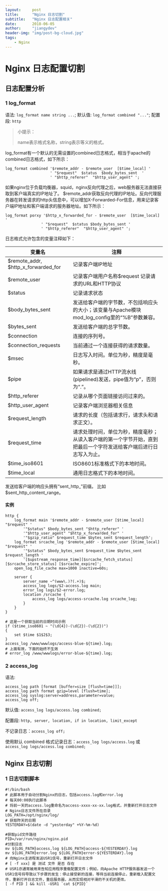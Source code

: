 ```yaml
---
layout:     post
title:      "Nginx 日志切割"
subtitle:   "Nginx 日志配置相关"
date:       2018-06-05
author:     "jiangydev"
header-img: "img/post-bg-cloud.jpg"
tags:
    - Nginx
---
```


# Nginx 日志配置切割

## 日志配置分析

### 1 log_format

语法: `log_format name string ...`;
默认值: `log_format combined "..."`;
配置段: `http`

> 小提示：
>
> name表示格式名称，string表示等义的格式。

log_format有一个默认的无需设置的combined日志格式，相当于apache的combined日志格式，如下所示：

```nginx
log_format combined '$remote_addr - $remote_user  [$time_local] '
					' "$request"  $status  $body_bytes_sent  '
					' "$http_referer"  "$http_user_agent" ';
```

如果nginx位于负载均衡器，squid，nginx反向代理之后，web服务器无法直接获取到客户端真实的IP地址了。 $remote_addr获取反向代理的IP地址。反向代理服务器在转发请求的http头信息中，可以增加X-Forwarded-For信息，用来记录客户端IP地址和客户端请求的服务器地址。如下所示：

```nginx
log_format porxy '$http_x_forwarded_for - $remote_user  [$time_local] '
				' "$request"  $status $body_bytes_sent '
				' "$http_referer"  "$http_user_agent" '; 
```

日志格式允许包含的变量注释如下：

| 变量名                                 | 注释                                                         |
| -------------------------------------- | ------------------------------------------------------------ |
| \$remote\_addr, \$http_x_forwarded_for | 记录客户端IP地址                                             |
| \$remote_user                          | 记录客户端用户名称$request 记录请求的URL和HTTP协议           |
| \$status                               | 记录请求状态                                                 |
| \$body_bytes_sent                      | 发送给客户端的字节数，不包括响应头的大小；该变量与Apache模块mod_log_config里的“%B”参数兼容。 |
| \$bytes_sent                           | 发送给客户端的总字节数。                                     |
| \$connection                           | 连接的序列号。                                               |
| \$connection_requests                  | 当前通过一个连接获得的请求数量。                             |
| \$msec                                 | 日志写入时间。单位为秒，精度是毫秒。                         |
| \$pipe                                 | 如果请求是通过HTTP流水线(pipelined)发送，pipe值为“p”，否则为“.”。 |
| \$http_referer                         | 记录从哪个页面链接访问过来的。                               |
| \$http_user_agent                      | 记录客户端浏览器相关信息                                     |
| \$request_length                       | 请求的长度（包括请求行，请求头和请求正文）。                 |
| \$request_time                         | 请求处理时间，单位为秒，精度毫秒； 从读入客户端的第一个字节开始，直到把最后一个字符发送给客户端后进行日志写入为止。 |
| \$time_iso8601                         | ISO8601标准格式下的本地时间。                                |
| \$time_local                           | 通用日志格式下的本地时间。                                   |

<warning>发送给客户端的响应头拥有“sent_http_”前缀。 比如$sent_http_content_range。</warning>

#### 实例

```nginx
http {
    log_format main '$remote_addr - $remote_user [$time_local] "$request" '
        '"$status" $body_bytes_sent "$http_referer" '
        '"$http_user_agent" "$http_x_forwarded_for" '
        '"$gzip_ratio" $request_time $bytes_sent $request_length';
    log_format srcache_log '$remote_addr - $remote_user [$time_local] "$request" '
        '"$status" $body_bytes_sent $request_time $bytes_sent $request_length '
        '[$upstream_response_time][$srcache_fetch_status] [$srcache_store_status] [$srcache_expire]';
    open_log_file_cache max=1000 inactive=60s;
    
    server {
        server_name ~^(www\.)?(.+)$;
        access_log logs/$2-access.log main;
        error_log logs/$2-error.log;
        location /srcache {
            access_log logs/access-srcache.log srcache_log;
        }
    }
} 
```



```nginx
# 这是一个获取当前的日期时间示例
if ($time_iso8601 ~ "(\d{4})-(\d{2})-(\d{2})")
{
    set $time $1$2$3;
}
access_log /www/wwwlogs/access-blue-${time}.log;
# 上面有效，下面的始终不生效
# error_log /www/wwwlogs/error-blue-${time}.log;
```



### 2 access_log

语法: 

```nginx
access_log path [format [buffer=size [flush=time]]];
access_log path format gzip=level [flush=time];
access_log syslog:server=address,parameter=value;
access_log off; 
```

默认值: `access_log logs/access.log combined;` 

配置段: `http, server, location, if in location, limit_except`

不记录日志：`access_log off;` 

使用默认 combined 格式记录日志：`access_log logs/access.log` 或 `access_log logs/access.log combined;` 



## Nginx 日志切割

### 1 日志切割脚本

```shell
#!/bin/bash
# 此脚本用于自动分割Nginx的日志，包括access.log和error.log
# 每天00:00执行此脚本
# 将前一天的access.log重命名为access-xxxx-xx-xx.log格式，并重新打开日志文件
# Nginx日志文件所在目录
LOG_PATH=/opt/nginx/log/
# 获取昨天的日期
YESTERDAY=$(date -d "yesterday" +%Y-%m-%d)

#获取pid文件路径
PID=/var/run/nginx/nginx.pid
#分割日志
mv ${LOG_PATH}access.log ${LOG_PATH}access-${YESTERDAY}.log
mv ${LOG_PATH}error.log ${LOG_PATH}error-${YESTERDAY}.log
# 向Nginx主进程发送USR1信号，重新打开日志文件
# [ -f xxx] 是 测试 文件 是否 存在
# USR1亦通常被用来告知应用程序重载配置文件；例如，向Apache HTTP服务器发送一个USR1信号将导致以下步骤的发生：停止接受新的连接，等待当前连接停止，重新载入配置文件，重新打开日志文件，重启服务器，从而实现相对平滑的不关机的更改。
[ -f PID ] && kill -USR1 `cat ${PID}`
```



